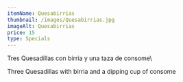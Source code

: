 ```yaml
---
itemName: Quesabirrias
thumbnail: /images/Quesabirrias.jpg
imageAlt: Quesabirrias
price: 15
type: Specials
---
```

Tres Quesadillas con birria y una taza de consome\

Three Quesadillas with birria and a dipping cup of consome